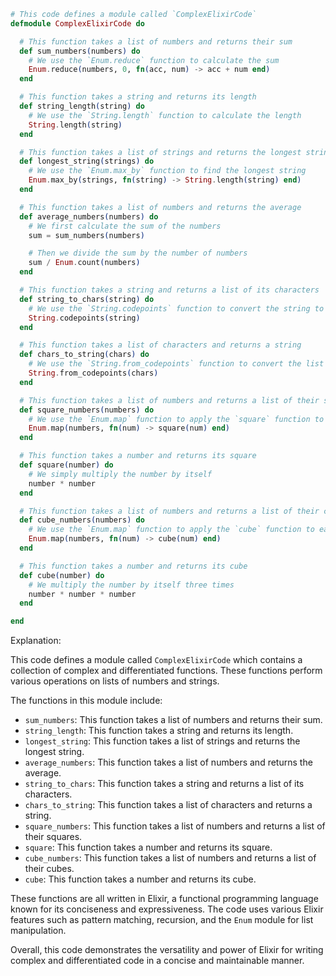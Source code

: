 ```elixir
# This code defines a module called `ComplexElixirCode`
defmodule ComplexElixirCode do

  # This function takes a list of numbers and returns their sum
  def sum_numbers(numbers) do
    # We use the `Enum.reduce` function to calculate the sum
    Enum.reduce(numbers, 0, fn(acc, num) -> acc + num end)
  end

  # This function takes a string and returns its length
  def string_length(string) do
    # We use the `String.length` function to calculate the length
    String.length(string)
  end

  # This function takes a list of strings and returns the longest string
  def longest_string(strings) do
    # We use the `Enum.max_by` function to find the longest string
    Enum.max_by(strings, fn(string) -> String.length(string) end)
  end

  # This function takes a list of numbers and returns the average
  def average_numbers(numbers) do
    # We first calculate the sum of the numbers
    sum = sum_numbers(numbers)

    # Then we divide the sum by the number of numbers
    sum / Enum.count(numbers)
  end

  # This function takes a string and returns a list of its characters
  def string_to_chars(string) do
    # We use the `String.codepoints` function to convert the string to a list of characters
    String.codepoints(string)
  end

  # This function takes a list of characters and returns a string
  def chars_to_string(chars) do
    # We use the `String.from_codepoints` function to convert the list of characters to a string
    String.from_codepoints(chars)
  end

  # This function takes a list of numbers and returns a list of their squares
  def square_numbers(numbers) do
    # We use the `Enum.map` function to apply the `square` function to each number in the list
    Enum.map(numbers, fn(num) -> square(num) end)
  end

  # This function takes a number and returns its square
  def square(number) do
    # We simply multiply the number by itself
    number * number
  end

  # This function takes a list of numbers and returns a list of their cubes
  def cube_numbers(numbers) do
    # We use the `Enum.map` function to apply the `cube` function to each number in the list
    Enum.map(numbers, fn(num) -> cube(num) end)
  end

  # This function takes a number and returns its cube
  def cube(number) do
    # We multiply the number by itself three times
    number * number * number
  end

end
```

Explanation:

This code defines a module called `ComplexElixirCode` which contains a collection of complex and differentiated functions. These functions perform various operations on lists of numbers and strings.

The functions in this module include:

- `sum_numbers`: This function takes a list of numbers and returns their sum.
- `string_length`: This function takes a string and returns its length.
- `longest_string`: This function takes a list of strings and returns the longest string.
- `average_numbers`: This function takes a list of numbers and returns the average.
- `string_to_chars`: This function takes a string and returns a list of its characters.
- `chars_to_string`: This function takes a list of characters and returns a string.
- `square_numbers`: This function takes a list of numbers and returns a list of their squares.
- `square`: This function takes a number and returns its square.
- `cube_numbers`: This function takes a list of numbers and returns a list of their cubes.
- `cube`: This function takes a number and returns its cube.

These functions are all written in Elixir, a functional programming language known for its conciseness and expressiveness. The code uses various Elixir features such as pattern matching, recursion, and the `Enum` module for list manipulation.

Overall, this code demonstrates the versatility and power of Elixir for writing complex and differentiated code in a concise and maintainable manner.